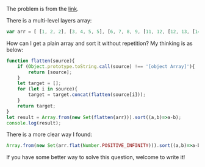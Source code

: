 The problem is from the [link](https://github.com/Advanced-Frontend/Daily-Interview-Question/issues/39).

There is a multi-level layers array:

```JavaScript
var arr = [ [1, 2, 2], [3, 4, 5, 5], [6, 7, 8, 9, [11, 12, [12, 13, [14] ] ] ], 10];
```

How can I get a plain array and sort it without repetition? My thinking is as below:

```JavaScript
function flatten(source){
    if (Object.prototype.toString.call(source) !== '[object Array]'){
        return [source];
    }
    let target = [];
    for (let i in source){
        target = target.concat(flatten(source[i]));
    }
    return target;
}
let result = Array.from(new Set(flatten(arr))).sort((a,b)=>a-b);
console.log(result);
```

There is a more clear way I found:
```JavaScript
Array.from(new Set(arr.flat(Number.POSITIVE_INFINITY))).sort((a,b)=>a-b);
```

If you have some better way to solve this question, welcome to write it!

 